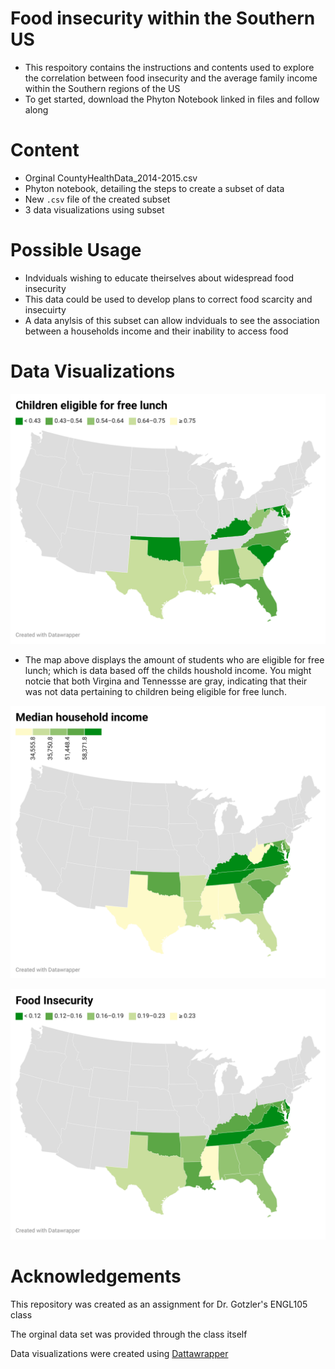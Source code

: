 # Food insecurity within the Southern US 
- This respoitory contains the instructions and contents used to explore the correlation between food insecurity and the average family income within the Southern regions of the US
- To get started, download the Phyton Notebook linked in files and follow along 
# Content
- Orginal CountyHealthData_2014-2015.csv
- Phyton notebook, detailing the steps to create a subset of data
- New `.csv` file of the created subset
- 3 data visualizations using subset
# Possible Usage
- Indviduals wishing to educate theirselves about widespread food insecurity  
- This data could be used to develop plans to correct food scarcity and insecuirty
- A data anylsis of this subset can allow indviduals to see the association between a households income and their inability to access food 
# Data Visualizations

![data-viz](/Visualizations/Kidslunchfree.png)
- The map above displays the amount of students who are eligible for free lunch; which is data based off the childs houshold income. You might notcie that both Virgina and Tennessse are gray, indicating that their was not data pertaining to children being eligible for free lunch.

![data.viz](/Visualizations/Medianincome.png)

![data-viz](/Visualizations/Foodinsecurity.png)
# Acknowledgements
This repository was created as an assignment for Dr. Gotzler's ENGL105 class

The orginal data set was provided through the class itself

Data visualizations were created using [Dattawrapper](https://www.datawrapper.de/)
